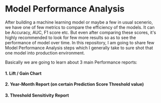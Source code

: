 # Model Performance Analysis

After building a machine learning model or maybe a few in usual scenerio, we have one of few metrics to compare the efficiency of the models. It can be Accuracy, AUC, F1 score etc.
But even after comparing these scores, it's highly recommended to look for few more results so as to see the performance of model over time.
In this repository, I am going to share few Model Performance Analysis steps which I generally take to sure shot that one model into production environment.

Basically we are going to learn about 3 main Performance reports:
#### 1. Lift / Gain Chart
#### 2. Year-Month Report (on certain Prediction Score Threshold value)
#### 3. Threshold Sensitivity Report
